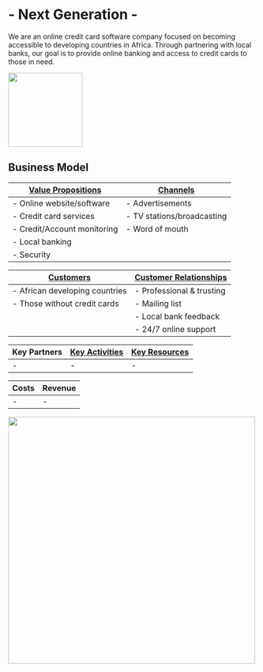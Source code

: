 # - Next Generation -
We are an online credit card software company focused on becoming accessible to developing countries in Africa. Through partnering with local banks, our goal is to provide online banking and access to credit cards to those in need.

<img src="/images/Logo.png" width="150">



## Business Model
| [Value Propositions](/T1.md) | [Channels](/T2.md)         |
| ---------------------------- | -------------------------- |
| - Online website/software    | - Advertisements           |
| - Credit card services       | - TV stations/broadcasting |
| - Credit/Account monitoring  | - Word of mouth            |
| - Local banking              |                            |
| - Security                   |                            |

| [Customers](/T1.md)            | [Customer Relationships](/T2.md) |
| ------------------------------ | -------------------------------- |
| - African developing countries | - Professional & trusting        |
| - Those without credit cards   | - Mailing list                   |
|                                | - Local bank feedback            |
|                                | - 24/7 online support            |

| Key Partners | [Key Activities](/T3.md) | [Key Resources](/T3.md) |
| --- | --- | --- |
| - | - | - |

| Costs | Revenue |
| --- | --- |
| - | - |


<img src="/images/Business%20Model.png" width="500">
